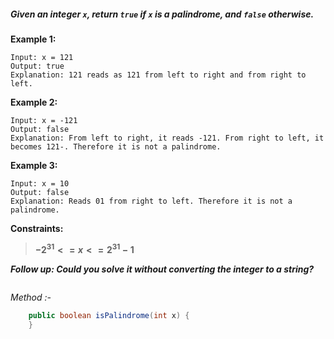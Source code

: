 ##### *Given an integer `x`, return `true` if `x` is a palindrome, and `false` otherwise.*

**Example 1:**
```http
Input: x = 121
Output: true
Explanation: 121 reads as 121 from left to right and from right to left.
```
**Example 2:**
```http
Input: x = -121
Output: false
Explanation: From left to right, it reads -121. From right to left, it becomes 121-. Therefore it is not a palindrome.
```
**Example 3:**
```http
Input: x = 10
Output: false
Explanation: Reads 01 from right to left. Therefore it is not a palindrome.
```
**Constraints:**
> **$-2^{31} <= x <=2^{31} - 1$**

***Follow up: Could you solve it without converting the integer to a string?***
```
```
*Method :-*
```java
    public boolean isPalindrome(int x) {
    }
```